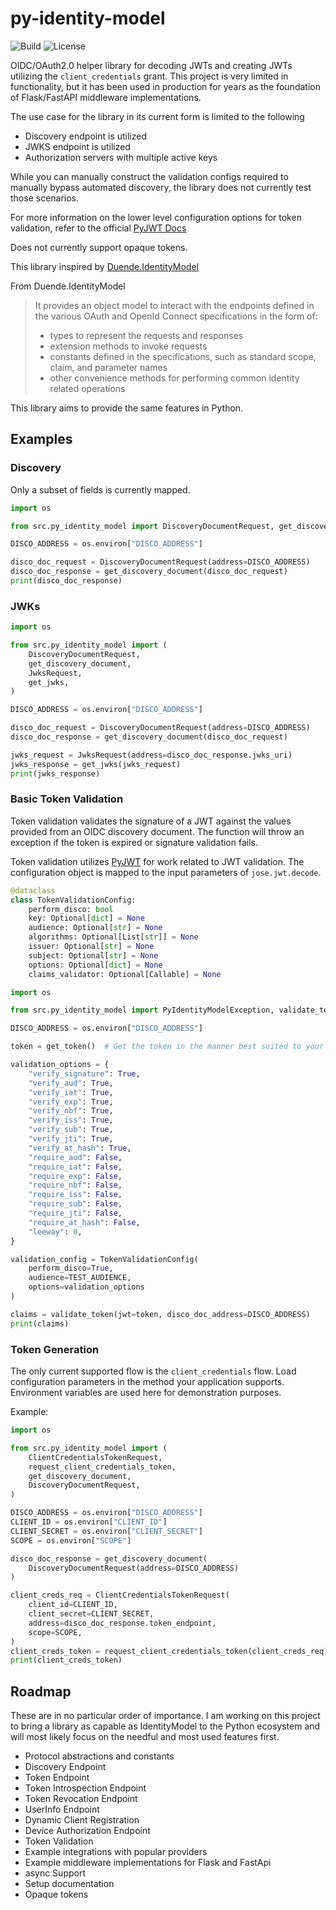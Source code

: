 # py-identity-model
![Build](https://github.com/jamescrowley321/py-identity-model/workflows/Build/badge.svg)
![License](https://img.shields.io/pypi/l/py-identity-model)

OIDC/OAuth2.0 helper library for decoding JWTs and creating JWTs utilizing the `client_credentials` grant. This project is very limited in functionality, but it has been used in production for years as the foundation of Flask/FastAPI middleware implementations.

The use case for the library in its current form is limited to the following
* Discovery endpoint is utilized
* JWKS endpoint is utilized
* Authorization servers with multiple active keys

While you can manually construct the validation configs required to manually bypass automated discovery, the library does not currently test those scenarios.

For more information on the lower level configuration options for token validation, refer to the official [PyJWT Docs](https://pyjwt.readthedocs.io/en/stable/index.html)

Does not currently support opaque tokens.

This library inspired by [Duende.IdentityModel](https://github.com/DuendeSoftware/foss/tree/main/identity-model)

From Duende.IdentityModel
> It provides an object model to interact with the endpoints defined in the various OAuth and OpenId Connect specifications in the form of:
> * types to represent the requests and responses
> * extension methods to invoke requests
> * constants defined in the specifications, such as standard scope, claim, and parameter names
> * other convenience methods for performing common identity related operations


This library aims to provide the same features in Python.
## Examples

### Discovery

Only a subset of fields is currently mapped.

```python
import os

from src.py_identity_model import DiscoveryDocumentRequest, get_discovery_document

DISCO_ADDRESS = os.environ["DISCO_ADDRESS"]

disco_doc_request = DiscoveryDocumentRequest(address=DISCO_ADDRESS)
disco_doc_response = get_discovery_document(disco_doc_request)
print(disco_doc_response)
```

### JWKs

```python
import os

from src.py_identity_model import (
    DiscoveryDocumentRequest,
    get_discovery_document,
    JwksRequest,
    get_jwks,
)

DISCO_ADDRESS = os.environ["DISCO_ADDRESS"]

disco_doc_request = DiscoveryDocumentRequest(address=DISCO_ADDRESS)
disco_doc_response = get_discovery_document(disco_doc_request)

jwks_request = JwksRequest(address=disco_doc_response.jwks_uri)
jwks_response = get_jwks(jwks_request)
print(jwks_response)
```

### Basic Token Validation

Token validation validates the signature of a JWT against the values provided from an OIDC discovery document. The function will throw an exception if the token is expired or signature validation fails.

Token validation utilizes [PyJWT](https://github.com/jpadilla/pyjwt) for work related to JWT validation. The configuration object is mapped to the input parameters of `jose.jwt.decode`. 

```python
@dataclass
class TokenValidationConfig:
    perform_disco: bool
    key: Optional[dict] = None
    audience: Optional[str] = None
    algorithms: Optional[List[str]] = None
    issuer: Optional[str] = None
    subject: Optional[str] = None
    options: Optional[dict] = None
    claims_validator: Optional[Callable] = None
```

```python
import os

from src.py_identity_model import PyIdentityModelException, validate_token

DISCO_ADDRESS = os.environ["DISCO_ADDRESS"]

token = get_token()  # Get the token in the manner best suited to your application

validation_options = {
    "verify_signature": True,
    "verify_aud": True,
    "verify_iat": True,
    "verify_exp": True,
    "verify_nbf": True,
    "verify_iss": True,
    "verify_sub": True,
    "verify_jti": True,
    "verify_at_hash": True,
    "require_aud": False,
    "require_iat": False,
    "require_exp": False,
    "require_nbf": False,
    "require_iss": False,
    "require_sub": False,
    "require_jti": False,
    "require_at_hash": False,
    "leeway": 0,
}

validation_config = TokenValidationConfig(
    perform_disco=True,
    audience=TEST_AUDIENCE,
    options=validation_options
)

claims = validate_token(jwt=token, disco_doc_address=DISCO_ADDRESS)
print(claims)
```

### Token Generation

The only current supported flow is the `client_credentials` flow. Load configuration parameters in the method your application supports. Environment variables are used here for demonstration purposes.

Example:

```python
import os

from src.py_identity_model import (
    ClientCredentialsTokenRequest,
    request_client_credentials_token,
    get_discovery_document,
    DiscoveryDocumentRequest,
)

DISCO_ADDRESS = os.environ["DISCO_ADDRESS"]
CLIENT_ID = os.environ["CLIENT_ID"]
CLIENT_SECRET = os.environ["CLIENT_SECRET"]
SCOPE = os.environ["SCOPE"]

disco_doc_response = get_discovery_document(
    DiscoveryDocumentRequest(address=DISCO_ADDRESS)
)

client_creds_req = ClientCredentialsTokenRequest(
    client_id=CLIENT_ID,
    client_secret=CLIENT_SECRET,
    address=disco_doc_response.token_endpoint,
    scope=SCOPE,
)
client_creds_token = request_client_credentials_token(client_creds_req)
print(client_creds_token)
```

## Roadmap
These are in no particular order of importance. I am working on this project to bring a library as capable as IdentityModel to the Python ecosystem and will most likely focus on the needful and most used features first.
* Protocol abstractions and constants
* Discovery Endpoint
* Token Endpoint
* Token Introspection Endpoint
* Token Revocation Endpoint
* UserInfo Endpoint
* Dynamic Client Registration
* Device Authorization Endpoint
* Token Validation
* Example integrations with popular providers
* Example middleware implementations for Flask and FastApi
* async Support
* Setup documentation
* Opaque tokens
